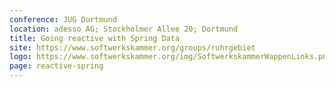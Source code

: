 ```yaml
---
conference: JUG Dortmund
location: adesso AG; Stockholmer Allee 20; Dortmund 
title: Going reactive with Spring Data
site: https://www.softwerkskammer.org/groups/ruhrgebiet
logo: https://www.softwerkskammer.org/img/SoftwerkskammerWappenLinks.png
page: reactive-spring
---
```

